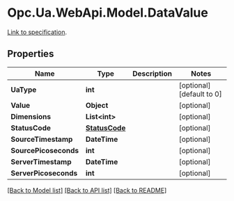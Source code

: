 # Opc.Ua.WebApi.Model.DataValue
[Link to specification](https://reference.opcfoundation.org/Core/Part6/v105/docs/5.4.2.18).

## Properties

Name | Type | Description | Notes
------------ | ------------- | ------------- | -------------
**UaType** | **int** |  | [optional] [default to 0]
**Value** | **Object** |  | [optional] 
**Dimensions** | **List&lt;int&gt;** |  | [optional] 
**StatusCode** | [**StatusCode**](StatusCode.md) |  | [optional] 
**SourceTimestamp** | **DateTime** |  | [optional] 
**SourcePicoseconds** | **int** |  | [optional] 
**ServerTimestamp** | **DateTime** |  | [optional] 
**ServerPicoseconds** | **int** |  | [optional] 

[[Back to Model list]](../README.md#documentation-for-models) [[Back to API list]](../README.md#documentation-for-api-endpoints) [[Back to README]](../README.md)

